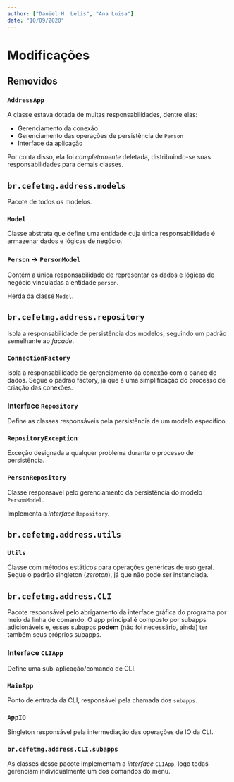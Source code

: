```yaml
---
author: ["Daniel H. Lelis", "Ana Luisa"]
date: "10/09/2020"
---
```


# Modificações

## Removidos

### `AddressApp`

A classe estava dotada de muitas responsabilidades, dentre elas:

- Gerenciamento da conexão
- Gerenciamento das operações de persistência de `Person`
- Interface da aplicação

Por conta disso, ela foi _completamente_ deletada, distribuindo-se suas responsabilidades para demais classes.

## `br.cefetmg.address.models`

Pacote de todos os modelos.

### `Model`

Classe abstrata que define uma entidade cuja única responsabilidade é armazenar dados e lógicas de negócio.

### `Person` -> `PersonModel`

Contém a única responsabilidade de representar os dados e lógicas de negócio vinculadas a entidade `person`.

Herda da classe `Model`.

## `br.cefetmg.address.repository`

Isola a responsabilidade de persistência dos modelos, seguindo um padrão semelhante ao _facade_.

### `ConnectionFactory`

Isola a responsabilidade de gerenciamento da conexão com o banco de dados. Segue o padrão factory, já que é uma simplificação do processo de criação das conexões.

### Interface `Repository`

Define as classes responsáveis pela persistência de um modelo específico.

### `RepositoryException`

Exceção designada a qualquer problema durante o processo de persistência.

### `PersonRepository`

Classe responsável pelo gerenciamento da persistência do modelo `PersonModel`.

Implementa a _interface_ `Repository`.

## `br.cefetmg.address.utils`

### `Utils`

Classe com métodos estáticos para operações genéricas de uso geral. Segue o padrão singleton (_zeroton_), já que não pode ser instanciada.

## `br.cefetmg.address.CLI`

Pacote responsável pelo abrigamento da interface gráfica do programa por meio da linha de comando. O app principal é composto por subapps adicionáveis e, esses subapps **podem** (não foi necessário, ainda) ter também seus próprios subapps.

### Interface `CLIApp`

Define uma sub-aplicação/comando de CLI.

### `MainApp`

Ponto de entrada da CLI, responsável pela chamada dos `subapps`.

### `AppIO`

Singleton responsável pela intermediação das operações de IO da CLI.

### `br.cefetmg.address.CLI.subapps`

As classes desse pacote implementam a _interface_ `CLIApp`, logo todas gerenciam individualmente um dos comandos do menu.
